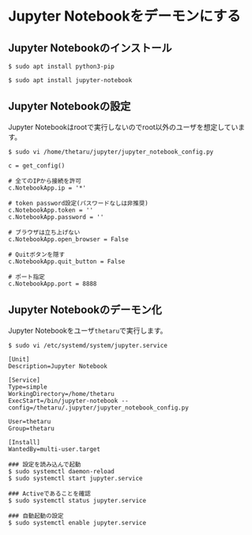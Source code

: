 # Jupyter Notebookをデーモンにする
## Jupyter Notebookのインストール
```
$ sudo apt install python3-pip
```
```
$ sudo apt install jupyter-notebook
```
## Jupyter Notebookの設定
Jupyter Notebookはrootで実行しないのでroot以外のユーザを想定しています。
```
$ sudo vi /home/thetaru/jupyter/jupyter_notebook_config.py
```
```
c = get_config()

# 全てのIPから接続を許可
c.NotebookApp.ip = '*'

# token password設定(パスワードなしは非推奨)
c.NotebookApp.token = ''
c.NotebookApp.password = ''

# ブラウザは立ち上げない
c.NotebookApp.open_browser = False

# Quitボタンを隠す
c.NotebookApp.quit_button = False

# ポート指定
c.NotebookApp.port = 8888
```
## Jupyter Notebookのデーモン化
Jupyter Notebookをユーザ`thetaru`で実行します。
```
$ sudo vi /etc/systemd/system/jupyter.service
```
```
[Unit]
Description=Jupyter Notebook

[Service]
Type=simple
WorkingDirectory=/home/thetaru
ExecStart=/bin/jupyter-notebook --config=/thetaru/.jupyter/jupyter_notebook_config.py

User=thetaru
Group=thetaru

[Install]
WantedBy=multi-user.target
```
```
### 設定を読み込んで起動
$ sudo systemctl daemon-reload
$ sudo systemctl start jupyter.service
```
```
### Activeであることを確認
$ sudo systemctl status jupyter.service
```
```
### 自動起動の設定
$ sudo systemctl enable jupyter.service
```
